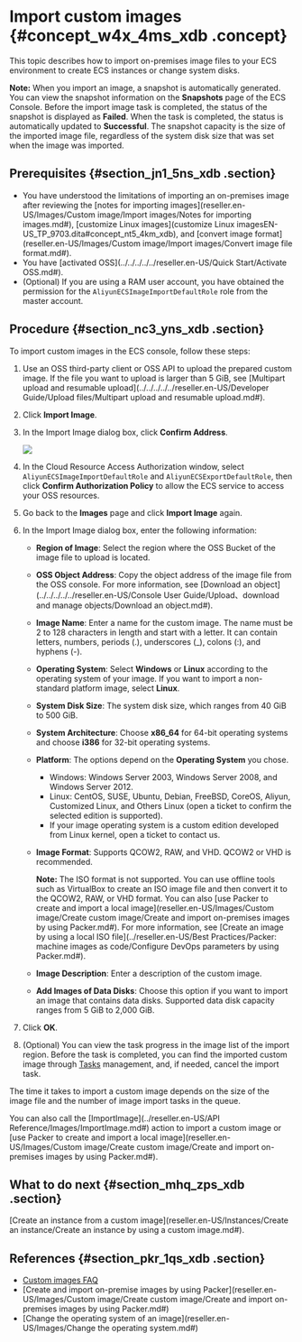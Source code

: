 # Import custom images {#concept_w4x_4ms_xdb .concept}

This topic describes how to import on-premises image files to your ECS environment to create ECS instances or change system disks.

**Note:** When you import an image, a snapshot is automatically generated. You can view the snapshot information on the **Snapshots** page of the ECS Console. Before the import image task is completed, the status of the snapshot is displayed as **Failed**. When the task is completed, the status is automatically updated to **Successful**. The snapshot capacity is the size of the imported image file, regardless of the system disk size that was set when the image was imported.

## Prerequisites {#section_jn1_5ns_xdb .section}

-   You have understood the limitations of importing an on-premises image after reviewing the [notes for importing images](reseller.en-US/Images/Custom image/Import images/Notes for importing images.md#), [customize Linux images](customize Linux imagesEN-US_TP_9703.dita#concept_nt5_4km_xdb), and [convert image format](reseller.en-US/Images/Custom image/Import images/Convert image file format.md#).
-   You have [activated OSS](../../../../../reseller.en-US/Quick Start/Activate OSS.md#).
-   \(Optional\) If you are using a RAM user account, you have obtained the permission for the `AliyunECSImageImportDefaultRole` role from the master account.

## Procedure {#section_nc3_yns_xdb .section}

To import custom images in the ECS console, follow these steps:

1.  Use an OSS third-party client or OSS API to upload the prepared custom image. If the file you want to upload is larger than 5 GiB, see [Multipart upload and resumable upload](../../../../../reseller.en-US/Developer Guide/Upload files/Multipart upload and resumable upload.md#).
2.  Click **Import Image**.
3.  In the Import Image dialog box, click **Confirm Address**.

    ![](http://static-aliyun-doc.oss-cn-hangzhou.aliyuncs.com/assets/img/9706/15661816907027_en-US.png)

4.  In the Cloud Resource Access Authorization window, select `AliyunECSImageImportDefaultRole` and `AliyunECSExportDefaultRole`, then click **Confirm Authorization Policy** to allow the ECS service to access your OSS resources.
5.  Go back to the **Images** page and click **Import Image** again.
6.  In the Import Image dialog box, enter the following information:
    -   **Region of Image**: Select the region where the OSS Bucket of the image file to upload is located.
    -   **OSS Object Address**: Copy the object address of the image file from the OSS console. For more information, see [Download an object](../../../../../reseller.en-US/Console User Guide/Upload、download and manage objects/Download an object.md#).
    -   **Image Name**: Enter a name for the custom image. The name must be 2 to 128 characters in length and start with a letter. It can contain letters, numbers, periods \(.\), underscores \(\_\), colons \(:\), and hyphens \(-\).
    -   **Operating System**: Select **Windows** or **Linux** according to the operating system of your image. If you want to import a non-standard platform image, select **Linux**.
    -   **System Disk Size**: The system disk size, which ranges from 40 GiB to 500 GiB.
    -   **System Architecture**: Choose **x86\_64** for 64-bit operating systems and choose **i386** for 32-bit operating systems.
    -   **Platform**: The options depend on the **Operating System** you chose.
        -   Windows: Windows Server 2003, Windows Server 2008, and Windows Server 2012.
        -   Linux: CentOS, SUSE, Ubuntu, Debian, FreeBSD, CoreOS, Aliyun, Customized Linux, and Others Linux \(open a ticket to confirm the selected edition is supported\).
        -   If your image operating system is a custom edition developed from Linux kernel, open a ticket to contact us.
    -   **Image Format**: Supports QCOW2, RAW, and VHD. QCOW2 or VHD is recommended.

        **Note:** The ISO format is not supported. You can use offline tools such as VirtualBox to create an ISO image file and then convert it to the QCOW2, RAW, or VHD format. You can also [use Packer to create and import a local image](reseller.en-US/Images/Custom image/Create custom image/Create and import on-premises images by using Packer.md#). For more information, see [Create an image by using a local ISO file](../reseller.en-US/Best Practices/Packer: machine images as code/Configure DevOps parameters by using Packer.md#).

    -   **Image Description**: Enter a description of the custom image.
    -   **Add Images of Data Disks**: Choose this option if you want to import an image that contains data disks. Supported data disk capacity ranges from 5 GiB to 2,000 GiB.
7.  Click **OK**.
8.  \(Optional\) You can view the task progress in the image list of the import region. Before the task is completed, you can find the imported custom image through [Tasks](https://partners-intl.console.aliyun.com/#/ecs/task/region/) management, and, if needed, cancel the import task.

The time it takes to import a custom image depends on the size of the image file and the number of image import tasks in the queue.

You can also call the [ImportImage](../reseller.en-US/API Reference/Images/ImportImage.md#) action to import a custom image or [use Packer to create and import a local image](reseller.en-US/Images/Custom image/Create custom image/Create and import on-premises images by using Packer.md#).

## What to do next {#section_mhq_zps_xdb .section}

[Create an instance from a custom image](reseller.en-US/Instances/Create an instance/Create an instance by using a custom image.md#).

## References {#section_pkr_1qs_xdb .section}

-   [Custom images FAQ](https://partners-intl.aliyun.com/help/faq-detail/40549.htm)
-   [Create and import on-premise images by using Packer](reseller.en-US/Images/Custom image/Create custom image/Create and import on-premises images by using Packer.md#)
-   [Change the operating system of an image](reseller.en-US/Images/Change the operating system.md#)

